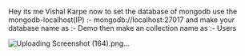  Hey its me Vishal Karpe
 now to set the database of mongodb use the mongodb-localhost(IP) :- mongodb://localhost:27017
  and make your database name as :- Demo 
  then make an collection name as :- Users

   ![Uploading Screenshot (164).png…]()

